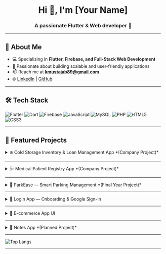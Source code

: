 <!-- Header -->
<h1 align="center">Hi 👋, I'm [Your Name]</h1>
<h3 align="center">A passionate Flutter & Web developer 🚀</h3>

---

## 🌟 About Me
- 💻 Specializing in **Flutter, Firebase, and Full-Stack Web Development**  
- 📱 Passionate about building scalable and user-friendly applications  
- 📫 Reach me at **kmustajab89@gmail.com**  
- 🌐 [LinkedIn]([https://linkedin.com/in/yourusername](https://www.linkedin.com/in/kainat-m-1b28b72a7/)) | [GitHub]([https://github.com/yourusername](https://github.com/kmustajabjava))

---

## 🛠 Tech Stack
![Flutter](https://img.shields.io/badge/Flutter-02569B?style=for-the-badge&logo=flutter&logoColor=white)
![Dart](https://img.shields.io/badge/Dart-0175C2?style=for-the-badge&logo=dart&logoColor=white)
![Firebase](https://img.shields.io/badge/Firebase-ffca28?style=for-the-badge&logo=firebase&logoColor=black)
![JavaScript](https://img.shields.io/badge/JavaScript-F7E017?style=for-the-badge&logo=javascript&logoColor=black)
![MySQL](https://img.shields.io/badge/MySQL-00618A?style=for-the-badge&logo=mysql&logoColor=white)
![PHP](https://img.shields.io/badge/PHP-777BB4?style=for-the-badge&logo=php&logoColor=white)
![HTML5](https://img.shields.io/badge/HTML5-E34C26?style=for-the-badge&logo=html5&logoColor=white)
![CSS3](https://img.shields.io/badge/CSS3-264DE4?style=for-the-badge&logo=css3&logoColor=white)

---

## 📂 Featured Projects

<details>
<summary>❄️ Cold Storage Inventory & Loan Management App *(Company Project)*</summary>
<br>

A mobile app for inventory management, loan tracking, and payment handling in cold storage facilities.  
- Role-based authentication with localization (English/Urdu)  
- SSL integration for secure API communication  
- Dynamic forms & multilingual support  

**Tech Stack:** Flutter, Dart, GetX, Dio, REST APIs, Android Studio  
📷 **Screenshots:**  
![Cold Storage Screenshot](images/cold1.png)  
![Cold Storage Screenshot 2](images/cold2.png)  


</details>

---

<details>
<summary>🩺 Medical Patient Registry App *(Company Project)*</summary>
<br>

A medical registry app for managing patient data, enabling file uploads, image compression, and Excel report generation.  
- Image compression using Dart isolates for optimized uploads  
- REST API integration with custom error handling  
- File handling with MethodChannel & Android MediaStore  

**Tech Stack:** Flutter, Dart, GetX, Dio, REST APIs, Android Studio  
📷 **Screenshots:**  
![Medical App Screenshot](images/med1.png)  

</details>

---

<details>
<summary>🚗 ParkEase — Smart Parking Management *(Final Year Project)*</summary>
<br>

A smart parking management app with separate customer & admin panels.  
- Slot availability checking & booking based on time/type (shaded/unshaded)  
- Real-time slot management with GetX  
- Payment calculation based on duration  

**Tech Stack:** Flutter, Dart, Firebase, Firestore, GetX, Google Maps API, Android Studio  
📷 **Screenshots:**  
![ParkEase Screenshot](images/park1.png)  
![ParkEase Screenshot 2](images/park2.png)  

**Live Demo:** [Demo Link](https://your-demo-link.com)  
**Code Access:** Available on request.

</details>

---

<details>
<summary>🔐 Login App — Onboarding & Google Sign-In</summary>
<br>

A simple onboarding & authentication app with animations.  
- Firebase Authentication  
- Google Sign-In integration  
- Animated onboarding screens  

**Tech Stack:** Flutter, Dart, Firebase Auth, Google Sign-In, Android Studio  
📷 **Screenshots:**  
![Login App Screenshot](images/login1.png)  

**Code Access:** Available on request.

</details>

---

<details>
<summary>🛒 E-commerce App UI</summary>
<br>

UI design for a modern e-commerce mobile app.  
- Product listing pages  
- Product detail view  
- Add-to-cart mockup  

**Tech Stack:** Flutter, Dart, Android Studio  
📷 **Screenshots:**  
![E-commerce App Screenshot](images/ecom1.png)  

**Code Access:** Available on request.

</details>

---

<details>
<summary>📝 Notes App *(Planned Project)*</summary>
<br>

A notes management app (planned) with local database storage and animations.  
- Local data storage using `sqflite`  
- Smooth UI animations  
- CRUD operations  

**Tech Stack:** Flutter, Dart, sqflite, Android Studio  
📷 **Screenshots:** *(Coming soon)*  

**Code Access:** Will be available after completion.

</details>

---

![Top Langs](https://github-readme-stats.vercel.app/api/top-langs/?username=kmustajabjava&layout=compact&theme=tokyonight)

---

